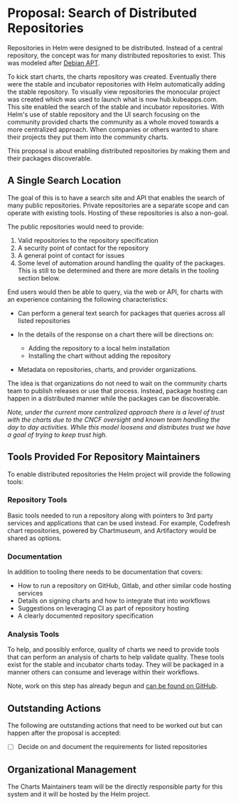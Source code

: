 # Proposal: Search of Distributed Repositories

Repositories in Helm were designed to be distributed. Instead of a central repository, the concept was for many distributed repositories to exist. This was modeled after [Debian APT](https://en.wikipedia.org/wiki/APT_(Debian)).

To kick start charts, the charts repository was created. Eventually there were the stable and incubator repositories with Helm automatically adding the stable repository. To visually view repositories the monocular project was created which was used to launch what is now hub.kubeapps.com. This site enabled the search of the stable and incubator repositories. With Helm's use of stable repository and the UI search focusing on the community provided charts the community as a whole moved towards a more centralized approach. When companies or others wanted to share their projects they put them into the community charts.

This proposal is about enabling distributed repositories by making them and their packages discoverable.

## A Single Search Location

The goal of this is to have a search site and API that enables the search of many public repositories. Private repositories are a separate scope and can operate with existing tools. Hosting of these repositories is also a non-goal.

The public repositories would need to provide:

1. Valid repositories to the repository specification
1. A security point of contact for the repository
1. A general point of contact for issues
1. Some level of automation around handling the quality of the packages. This is still to be determined and there are more details in the tooling section below.

End users would then be able to query, via the web or API, for charts with an experience containing the following characteristics:

* Can perform a general text search for packages that queries across all listed repositories
* In the details of the response on a chart there will be directions on:

    * Adding the repository to a local helm installation
    * Installing the chart without adding the repository

* Metadata on repositories, charts, and provider organizations.

The idea is that organizations do not need to wait on the community charts team to publish releases or use that process. Instead, package hosting can happen in a distributed manner while the packages can be discoverable.

_Note, under the current more centralized approach there is a level of trust with the charts due to the CNCF oversight and known team handling the day to day activities. While this model loosens and distributes trust we have a goal of trying to keep trust high._

## Tools Provided For Repository Maintainers

To enable distributed repositories the Helm project will provide the following tools:

### Repository Tools

Basic tools needed to run a repository along with pointers to 3rd party services and applications that can be used instead. For example, Codefresh chart repositories, powered by Chartmuseum, and Artifactory would be shared as options.

### Documentation

In addition to tooling there needs to be documentation that covers:

* How to run a repository on GitHub, Gitlab, and other similar code hosting services
* Details on signing charts and how to integrate that into workflows
* Suggestions on leveraging CI as part of repository hosting
* A clearly documented repository specification

### Analysis Tools

To help, and possibly enforce, quality of charts we need to provide tools that can perform an analysis of charts to help validate quality. These tools exist for the stable and incubator charts today. They will be packaged in a manner others can consume and leverage within their workflows.

Note, work on this step has already begun and [can be found on GitHub](https://github.com/kubernetes-helm/chart-testing).

## Outstanding Actions

The following are outstanding actions that need to be worked out but can happen after the proposal is accepted:

* [ ] Decide on and document the requirements for listed repositories

## Organizational Management

The Charts Maintainers team will be the directly responsible party for this system and it will be hosted by the Helm project.